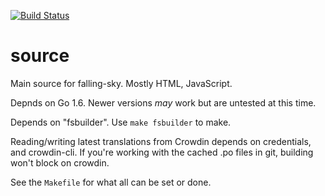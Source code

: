 [![Build Status](https://travis-ci.org/falling-sky/source.svg?branch=master)](https://travis-ci.org/falling-sky/source)

source
======

Main source for falling-sky.  Mostly  HTML, JavaScript.

Depnds on Go 1.6.  Newer versions *may* work but are untested at this time.

Depends on "fsbuilder".  Use `make fsbuilder` to make.

Reading/writing latest translations from Crowdin depends on credentials, and crowdin-cli.
If you're working with the cached .po files in git, building won't block on crowdin.

See the `Makefile` for what all can be set or done.

